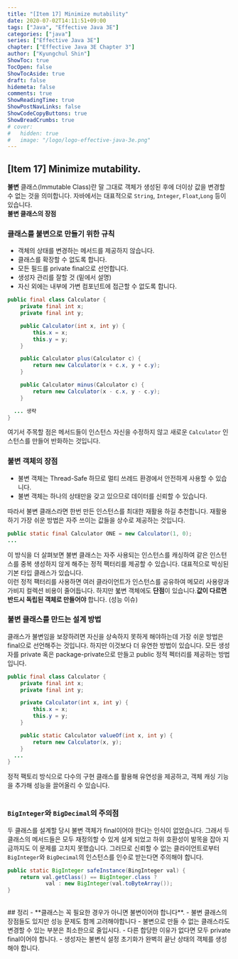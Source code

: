 ```yaml
---
title: "[Item 17] Minimize mutability"
date: 2020-07-02T14:11:51+09:00
tags: ["Java", "Effective Java 3E"]
categories: ["java"]
series: ["Effective Java 3E"]
chapter: ["Effective Java 3E Chapter 3"]
author: ["Kyungchul Shin"]
ShowToc: true
TocOpen: false
ShowTocAside: true
draft: false
hidemeta: false
comments: true
ShowReadingTime: true
ShowPostNavLinks: false
ShowCodeCopyButtons: true
ShowBreadCrumbs: true
# cover:
#   hidden: true
#   image: "/logo/logo-effective-java-3e.png"
---
```

## [Item 17] Minimize mutability.

**불변** 클래스(Immutable Class)란 말 그대로 객체가 생성된 후에 더이상 값을 변경할 수 없는 것을 의미합니다. 자바에서는 대표적으로 `String`, `Integer`, `Float`,`Long` 등이 있습니다.</br>
**불변 클래스의 장점**

### 클래스를 불변으로 만들기 위한 규칙
- 객체의 상태를 변경하는 메서드를 제공하지 않습니다.
- 클래스를 확장할 수 없도록 합니다.
- 모든 필드를 private final으로 선언합니다.
- 생성자 관리를 잘할 것 (밑에서 설명)
- 자신 외에는 내부에 가변 컴포넌트에 접근할 수 없도록 합니다.

``` java
public final class Calculator {
    private final int x;
    private final int y;

    public Calculator(int x, int y) {
        this.x = x;
        this.y = y;
    }

    public Calculator plus(Calculator c) {
        return new Calculator(x + c.x, y + c.y);
    }

    public Calculator minus(Calculator c) {
        return new Calculator(x - c.x, y - c.y);
    }

  ... 생략
}
```
여기서 주목할 점은 메서드들이 인스턴스 자신을 수정하지 않고 새로운 `Calculator` 인스턴스를 만들어 반화하는 것입니다. 
### 불변 객체의 장점
- 불변 객체는 Thread-Safe 하므로 멀티 쓰레드 환경에서 안전하게 사용할 수 있습니다.
- 불변 객체는 하나의 상태만을 갖고 있으므로 데이터를 신뢰할 수 있습니다.

따라서 불변 클래스라면 한번 만든 인스턴스를 최대한 재활용 하길 추천합니다. 재활용 하기 가장 쉬운 방법은 자주 쓰이는 값들을 상수로 제공하는 것입니다.
``` java
public static final Calculator ONE = new Calculator(1, 0);
...
```
이 방식을 더 살펴보면 불변 클래스는 자주 사용되는 인스턴스를 캐싱하여 같은 인스턴스를 중복 생성하지 않게 해주는 정적 팩터리를 제공할 수 있습니다. 대표적으로 박싱된 기본 타입 클래스가 있습니다.</br>
이런 정적 팩터리를 사용하면 여러 클라이언트가 인스턴스를 공유하여 메모리 사용량과 가비지 컬렉션 비용이 줄어듭니다. 하지만 붋변 객체에도 **단점**이 있습니다.**값이 다르면 반드시 독립된 객체로 만들어야** 합니다. (성능 이슈)
### 불변 클래스를 만드는 설계 방법

클래스가 불변임을 보장하려면 자신을 상속하지 못하게 해야하는데 가장 쉬운 방법은 final으로 선언해주는 것입니다. 하지만 이것보다 더 유연한 방법이 있습니다. 모든 생성자를 private 혹은 package-private으로 만들고 public 정적 펙터리를 제공하는 방법입니다.
``` java
public final class Calculator {
    private final int x;
    private final int y;

    private Calculator(int x, int y) {
        this.x = x;
        this.y = y;
    }

    public static Calculator valueOf(int x, int y) {
        return new Calculator(x, y);
    }
  ...
}
```
정적 팩토리 방식으로 다수의 구현 클래스를 활용해 유연성을 제공하고, 객체 캐싱 기능을 추가해 성능을 끌어올리 수 있습니다.</br></br>
### `BigInteger`와 `BigDecimal`의 주의점</br>
두 클래스를 설계할 당시 불변 객체가 final이어야 한다는 인식이 없었습니다. 그래서 두 클래스의 메서드들은 모두 재정의할 수 있게 설계 되었고 하위 호환성이 발목을 잡아 지금까지도 이 문제를 고치지 못했습니다. 그러므로 신뢰할 수 없는 클라이언트로부터 `BigInteger`와 `BigDecimal`의 인스턴스를 인수로 받는다면 주의해야 합니다.
``` java
public static BigInteger safeInstance(BingInteger val) {
    return val.getClass() == BigInteger.class ?
            val : new BigInteger(val.toByteArray());
}
```
</br>
## 정리
-   **클래스는 꼭 필요한 경우가 아니면 불변이어야 합니다**. 
-   불변 클래스의 장점들도 있지만 성능 문제도 함께 고려해야합니다
-   불변으로 만들 수 없는 클래스라도 변경할 수 있는 부분은 최소한으로 줄입시다.
-   다른 합당한 이유가 없다면 모두 private final이어야 합니다.
-   생성자는 불변식 설정 초기화가 완벽히 끝난 상태의 객체를 생성해야 합니다.